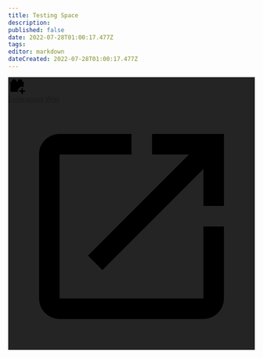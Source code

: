```yaml
---
title: Testing Space
description: 
published: false
date: 2022-07-28T01:00:17.477Z
tags: 
editor: markdown
dateCreated: 2022-07-28T01:00:17.477Z
---
```


<div class="elevation-3 link d-flex align-stretch v-sheet theme--dark rounded" style="background-color:#242424;border-color:#242424;"><a tabindex="0" href="https://extensions.streamer.bot" target="_blank" rel="noopener" class="v-list-item v-list-item--link v-list-item--two-line theme--dark"><div class="v-list-item__action"><span aria-hidden="true" class="v-icon notranslate theme--dark" style="font-size:36px;height:36px;width:36px;"><svg xmlns="http://www.w3.org/2000/svg" viewBox="0 0 24 24" role="img" aria-hidden="true" class="v-icon__svg" style="font-size:36px;height:36px;width:36px;"><path d="M19 6V5A2 2 0 0 0 17 3H15A2 2 0 0 0 13 5V6H11V5A2 2 0 0 0 9 3H7A2 2 0 0 0 5 5V6H3V20H13.09A5.47 5.47 0 0 1 13 19A6 6 0 0 1 21 13.34V6M20 15V18H23V20H20V23H18V20H15V18H18V15Z"></path></svg></span></div> <div class="v-list-item__content"><div class="v-list-item__title d-flex align-center"><span class="text-h5 font-weight-bold">Extensions Wiki</span></div> <!----></div> <div class="v-list-item__action"><span aria-hidden="true" class="v-icon notranslate ml-2 text--secondary theme--dark"><svg xmlns="http://www.w3.org/2000/svg" viewBox="0 0 24 24" role="img" aria-hidden="true" class="v-icon__svg"><path d="M14,3V5H17.59L7.76,14.83L9.17,16.24L19,6.41V10H21V3M19,19H5V5H12V3H5C3.89,3 3,3.89 3,5V19A2,2 0 0,0 5,21H19A2,2 0 0,0 21,19V12H19V19Z"></path></svg></span></div></a></div>